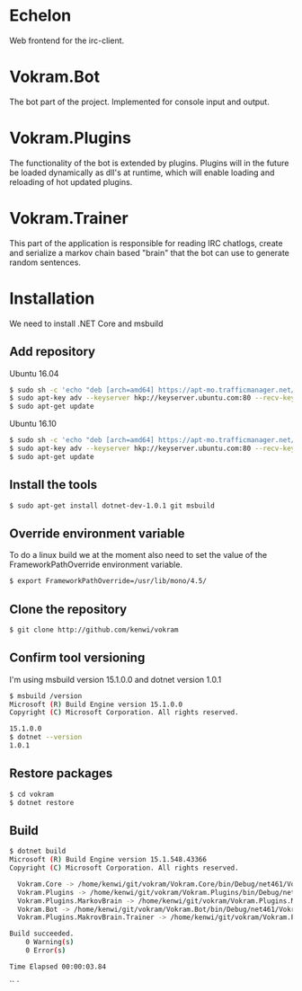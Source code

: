 # Echelon
Web frontend for the irc-client.

# Vokram.Bot
The bot part of the project. Implemented for console input and output.

# Vokram.Plugins
The functionality of the bot is extended by plugins. Plugins will in the future be loaded dynamically as dll's at runtime, which will enable loading and reloading of hot updated plugins.

# Vokram.Trainer
This part of the application is responsible for reading IRC chatlogs, create and serialize a markov chain based "brain" that the bot can use to generate random sentences.

# Installation
We need to install .NET Core and msbuild


## Add repository
Ubuntu 16.04
```bash
$ sudo sh -c 'echo "deb [arch=amd64] https://apt-mo.trafficmanager.net/repos/dotnet-release/ yakkety main" > /etc/apt/sources.list.d/dotnetdev.list'
$ sudo apt-key adv --keyserver hkp://keyserver.ubuntu.com:80 --recv-keys 417A0893
$ sudo apt-get update
```

Ubuntu 16.10
```bash
$ sudo sh -c 'echo "deb [arch=amd64] https://apt-mo.trafficmanager.net/repos/dotnet-release/ yakkety main" > /etc/apt/sources.list.d/dotnetdev.list'
$ sudo apt-key adv --keyserver hkp://keyserver.ubuntu.com:80 --recv-keys 417A0893
$ sudo apt-get update
```

## Install the tools
```bash
$ sudo apt-get install dotnet-dev-1.0.1 git msbuild
```

## Override environment variable
To do a linux build we at the moment also need to set the value of the FrameworkPathOverride environment variable.
```bash
$ export FrameworkPathOverride=/usr/lib/mono/4.5/
```

## Clone the repository
```bash
$ git clone http://github.com/kenwi/vokram
```

## Confirm tool versioning
I'm using msbuild version 15.1.0.0 and dotnet version 1.0.1
```bash
$ msbuild /version
Microsoft (R) Build Engine version 15.1.0.0
Copyright (C) Microsoft Corporation. All rights reserved.

15.1.0.0
$ dotnet --version
1.0.1
```
## Restore packages
```bash
$ cd vokram
$ dotnet restore
```

## Build
```bash
$ dotnet build
Microsoft (R) Build Engine version 15.1.548.43366
Copyright (C) Microsoft Corporation. All rights reserved.

  Vokram.Core -> /home/kenwi/git/vokram/Vokram.Core/bin/Debug/net461/Vokram.Core.dll
  Vokram.Plugins -> /home/kenwi/git/vokram/Vokram.Plugins/bin/Debug/net461/Vokram.Plugins.dll
  Vokram.Plugins.MarkovBrain -> /home/kenwi/git/vokram/Vokram.Plugins.MarkovBrain/bin/Debug/net461/Vokram.Plugins.MarkovBrain.dll
  Vokram.Bot -> /home/kenwi/git/vokram/Vokram.Bot/bin/Debug/net461/Vokram.Bot.exe
  Vokram.Plugins.MakrovBrain.Trainer -> /home/kenwi/git/vokram/Vokram.Plugins.MarkovBrain.Trainer/bin/Debug/net461/Vokram.Plugins.MakrovBrain.Trainer.exe

Build succeeded.
    0 Warning(s)
    0 Error(s)

Time Elapsed 00:00:03.84
```

`` `




